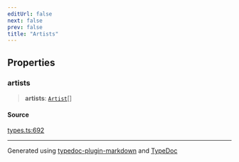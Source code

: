 ```yaml
---
editUrl: false
next: false
prev: false
title: "Artists"
---
```


## Properties

### artists

> **artists**: [`Artist`](/api/interfaces/artist/)[]

#### Source

[types.ts:692](https://github.com/fostertheweb/spotify-web-sdk/blob/9d7441b/src/types.ts#L692)

***

Generated using [typedoc-plugin-markdown](https://www.npmjs.com/package/typedoc-plugin-markdown) and [TypeDoc](https://typedoc.org/)
